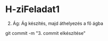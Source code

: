 # H-ziFeladat1
2. Ág:
Ág készítés, majd áthelyezés a fő ágba

git commit -m "3. commit elkészítése"
